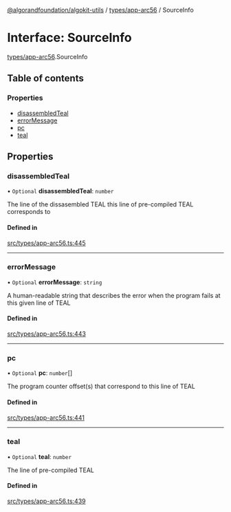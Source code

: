 [@algorandfoundation/algokit-utils](../README.md) / [types/app-arc56](../modules/types_app_arc56.md) / SourceInfo

# Interface: SourceInfo

[types/app-arc56](../modules/types_app_arc56.md).SourceInfo

## Table of contents

### Properties

- [disassembledTeal](types_app_arc56.SourceInfo.md#disassembledteal)
- [errorMessage](types_app_arc56.SourceInfo.md#errormessage)
- [pc](types_app_arc56.SourceInfo.md#pc)
- [teal](types_app_arc56.SourceInfo.md#teal)

## Properties

### disassembledTeal

• `Optional` **disassembledTeal**: `number`

The line of the dissasembled TEAL this line of pre-compiled TEAL corresponds to

#### Defined in

[src/types/app-arc56.ts:445](https://github.com/algorandfoundation/algokit-utils-ts/blob/main/src/types/app-arc56.ts#L445)

___

### errorMessage

• `Optional` **errorMessage**: `string`

A human-readable string that describes the error when the program fails at this given line of TEAL

#### Defined in

[src/types/app-arc56.ts:443](https://github.com/algorandfoundation/algokit-utils-ts/blob/main/src/types/app-arc56.ts#L443)

___

### pc

• `Optional` **pc**: `number`[]

The program counter offset(s) that correspond to this line of TEAL

#### Defined in

[src/types/app-arc56.ts:441](https://github.com/algorandfoundation/algokit-utils-ts/blob/main/src/types/app-arc56.ts#L441)

___

### teal

• `Optional` **teal**: `number`

The line of pre-compiled TEAL

#### Defined in

[src/types/app-arc56.ts:439](https://github.com/algorandfoundation/algokit-utils-ts/blob/main/src/types/app-arc56.ts#L439)
